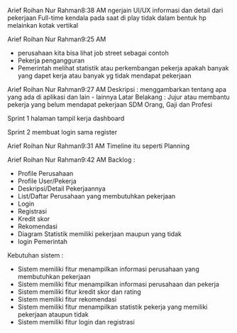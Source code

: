 Arief Roihan Nur Rahman8:38 AM
ngerjain UI/UX informasi dan detail dari pekerjaan Full-time
kendala pada saat di play tidak dalam bentuk hp melainkan kotak vertikal

Arief Roihan Nur Rahman9:25 AM
- perusahaan 
kita bisa lihat job street sebagai contoh
- Pekerja
pengangguran
- Pemerintah
melihat statistik atau perkembangan pekerja apakah banyak yang dapet kerja atau banyak yg tidak mendapat pekerjaan

Arief Roihan Nur Rahman9:27 AM
Deskripsi : 
menggambarkan tentang apa yang ada di aplikasi dan lain - lainnya
Latar Belakang : 
Jujur atau membantu pekerja yang belum mendapat pekerjaan
SDM
Orang, Gaji dan Profesi

Sprint 1 
halaman tampil kerja
dashboard

Sprint 2
membuat login sama register

Arief Roihan Nur Rahman9:31 AM
Timeline itu seperti Planning

Arief Roihan Nur Rahman9:42 AM
Backlog : 
- Profile Perusahaan
- Profile User/Pekerja
- Deskripsi/Detail Pekerjaannya
- List/Daftar Perusahaan yang membutuhkan pekerjaan
- Login
- Registrasi
- Kredit skor
- Rekomendasi
- Diagram Statistik memiliki pekerjaan maupun yang tidak
- login Pemerintah

Kebutuhan sistem :
- Sistem memiliki fitur menampilkan informasi perusahaan yang membutuhkan pekerjaan
- Sistem memiliki fitur menampilkan informasi perusahaan dan pekerja
- Sistem memiliki fitur kredit skor dan rating
- Sistem memiliki fitur rekomendasi
- Sistem memiliki fitur menampilkan statistik pekerja yang memiliki pekerjaan ataupun tidak
- Sistem memiliki fitur login dan registrasi
